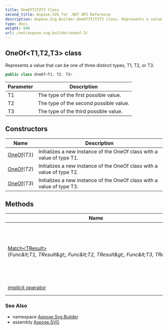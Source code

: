 ```yaml
---
title: OneOfT1T2T3 Class
second_title: Aspose.SVG for .NET API Reference
description: Aspose.Svg.Builder.OneOf3T1T2T3 class. Represents a value that can be one of three distinct types T1 T2 or T3
type: docs
weight: 940
url: /net/aspose.svg.builder/oneof-3/
---
```

## OneOf&lt;T1,T2,T3&gt; class

Represents a value that can be one of three distinct types, T1, T2, or T3.

```csharp
public class OneOf<T1, T2, T3>
```

| Parameter | Description |
| --- | --- |
| T1 | The type of the first possible value. |
| T2 | The type of the second possible value. |
| T3 | The type of the third possible value. |

## Constructors

| Name | Description |
| --- | --- |
| [OneOf](oneof/#constructor)(*T1*) | Initializes a new instance of the OneOf class with a value of type T1. |
| [OneOf](oneof/#constructor_1)(*T2*) | Initializes a new instance of the OneOf class with a value of type T2. |
| [OneOf](oneof/#constructor_2)(*T3*) | Initializes a new instance of the OneOf class with a value of type T3. |

## Methods

| Name | Description |
| --- | --- |
| [Match&lt;TResult&gt;](../../aspose.svg.builder/oneof-3/match/)(*Func&amp;lt;T1, TResult&amp;gt;, Func&amp;lt;T2, TResult&amp;gt;, Func&amp;lt;T3, TResult&amp;gt;*) | Executes one of the provided functions based on the underlying type of the value. |
| [implicit operator](../../aspose.svg.builder/oneof-3/op_implicit/#op_implicit) |  (3 operators) |

### See Also

* namespace [Aspose.Svg.Builder](../../aspose.svg.builder/)
* assembly [Aspose.SVG](../../)
